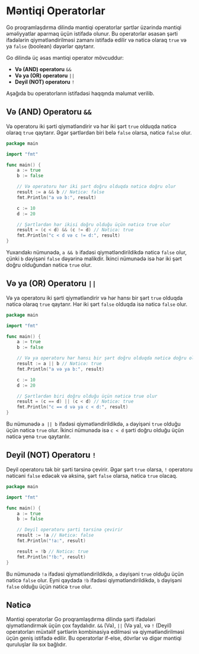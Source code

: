 # Məntiqi Operatorlar

Go proqramlaşdırma dilində məntiqi operatorlar şərtlər üzərində məntiqi əməliyyatlar aparmaq üçün istifadə olunur. Bu operatorlar əsasən şərti ifadələrin qiymətləndirilməsi zamanı istifadə edilir və nəticə olaraq `true` və ya `false` (boolean) dəyərlər qaytarır.

Go dilində üç əsas məntiqi operator mövcuddur:

- **Və (AND) operatoru** `&&`
- **Və ya (OR) operatoru** `||`
- **Deyil (NOT) operatoru** `!`

Aşağıda bu operatorların istifadəsi haqqında məlumat verilib.

## Və (AND) Operatoru `&&`

Və operatoru iki şərti qiymətləndirir və hər iki şərt `true` olduqda nəticə olaraq `true` qaytarır. Əgər şərtlərdən biri belə `false` olarsa, nəticə `false` olur.

```go
package main

import "fmt"

func main() {
    a := true
    b := false

    // Və operatoru hər iki şərt doğru olduqda nəticə doğru olur
    result := a && b // Nəticə: false
    fmt.Println("a və b:", result)

    c := 10
    d := 20

    // Şərtlərdən hər ikisi doğru olduğu üçün nəticə true olur
    result = (c < d) && (c != d) // Nəticə: true
    fmt.Println("c < d və c != d:", result)
}
```

Yuxarıdakı nümunədə, `a && b` ifadəsi qiymətləndirildikdə nəticə `false` olur, çünki `b` dəyişəni `false` dəyərinə malikdir. İkinci nümunədə isə hər iki şərt doğru olduğundan nəticə `true` olur.

## Və ya (OR) Operatoru `||`

Və ya operatoru iki şərti qiymətləndirir və hər hansı bir şərt `true` olduqda nəticə olaraq `true` qaytarır. Hər iki şərt `false` olduqda isə nəticə `false` olur.

```go
package main

import "fmt"

func main() {
    a := true
    b := false

    // Və ya operatoru hər hansı bir şərt doğru olduqda nəticə doğru olur
    result := a || b // Nəticə: true
    fmt.Println("a və ya b:", result)

    c := 10
    d := 20

    // Şərtlərdən biri doğru olduğu üçün nəticə true olur
    result = (c == d) || (c < d) // Nəticə: true
    fmt.Println("c == d və ya c < d:", result)
}
```

Bu nümunədə `a || b` ifadəsi qiymətləndirildikdə, `a` dəyişəni `true` olduğu üçün nəticə `true` olur. İkinci nümunədə isə `c < d` şərti doğru olduğu üçün nəticə yenə `true` qaytarılır.

## Deyil (NOT) Operatoru `!`

Deyil operatoru tək bir şərti tərsinə çevirir. Əgər şərt `true` olarsa, `!` operatoru nəticəni `false` edəcək və əksinə, şərt `false` olarsa, nəticə `true` olacaq.

```go
package main

import "fmt"

func main() {
    a := true
    b := false

    // Deyil operatoru şərti tərsinə çevirir
    result := !a // Nəticə: false
    fmt.Println("!a:", result)

    result = !b // Nəticə: true
    fmt.Println("!b:", result)
}
```

Bu nümunədə `!a` ifadəsi qiymətləndirildikdə, `a` dəyişəni `true` olduğu üçün nəticə `false` olur. Eyni qaydada `!b` ifadəsi qiymətləndirildikdə, `b` dəyişəni `false` olduğu üçün nəticə `true` olur.

## Nəticə

Məntiqi operatorlar Go proqramlaşdırma dilində şərti ifadələri qiymətləndirmək üçün çox faydalıdır. `&&` (Və), `||` (Və ya), və `!` (Deyil) operatorları müxtəlif şərtlərin kombinasiya edilməsi və qiymətləndirilməsi üçün geniş istifadə edilir. Bu operatorlar if-else, dövrlər və digər məntiqi quruluşlar ilə sıx bağlıdır.